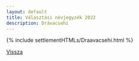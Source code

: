 ```yaml
---
layout: default
title: Választási névjegyzék 2022
description: Drávacsehi
---
```


{% include settlementHTMLs/Draavacsehi.html %}

[Vissza](../)